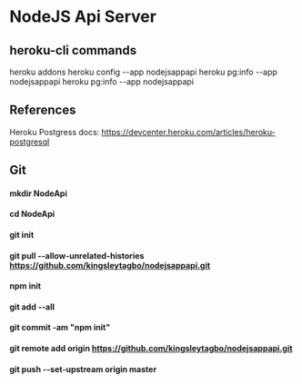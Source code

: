 # NodeJS Api Server

## heroku-cli commands
heroku addons
heroku config --app nodejsappapi
heroku pg:info --app nodejsappapi
heroku pg:info --app nodejsappapi

## References
Heroku Postgress docs: https://devcenter.heroku.com/articles/heroku-postgresql

## Git
#### mkdir NodeApi
#### cd NodeApi
#### git init
#### git pull --allow-unrelated-histories https://github.com/kingsleytagbo/nodejsappapi.git
#### npm init
#### git add --all
#### git commit -am "npm init"
#### git remote add origin https://github.com/kingsleytagbo/nodejsappapi.git
#### git push --set-upstream origin master

